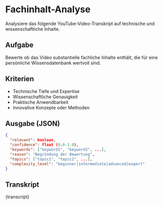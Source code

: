# Fachinhalt-Analyse

Analysiere das folgende YouTube-Video-Transkript auf technische und wissenschaftliche Inhalte.

## Aufgabe
Bewerte ob das Video substantielle fachliche Inhalte enthält, die für eine persönliche Wissensdatenbank wertvoll sind.

## Kriterien
- Technische Tiefe und Expertise
- Wissenschaftliche Genauigkeit
- Praktische Anwendbarkeit
- Innovative Konzepte oder Methoden

## Ausgabe (JSON)
```json
{
  "relevant": boolean,
  "confidence": float (0.0-1.0),
  "keywords": ["keyword1", "keyword2", ...],
  "reason": "Begründung der Bewertung",
  "topics": ["topic1", "topic2", ...],
  "complexity_level": "beginner|intermediate|advanced|expert"
}
```

## Transkript
{transcript}



